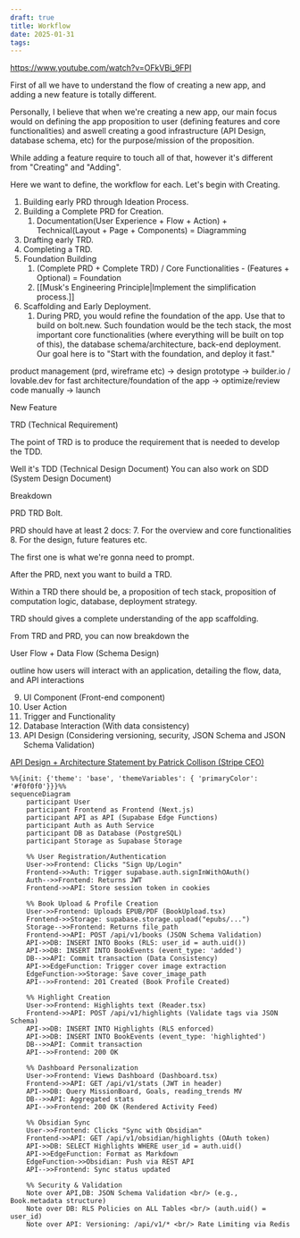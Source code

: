 ```yaml
---
draft: true
title: Workflow
date: 2025-01-31
tags:
---
```



https://www.youtube.com/watch?v=OFkVBi_9FPI


First of all we have to understand the flow of creating a new app, and adding a new feature is totally different.

Personally, I believe that when we're creating a new app, our main focus would on defining the app proposition to user (defining features and core functionalities) and aswell creating a good infrastructure (API Design, database schema, etc) for the purpose/mission of the proposition. 

While adding a feature require to touch all of that, however it's different from "Creating" and "Adding". 

Here we want to define, the workflow for each. Let's begin with Creating.

1. Building early PRD through Ideation Process.
2. Building a Complete PRD for Creation.
	1. Documentation(User Experience + Flow + Action) + Technical(Layout + Page + Components) = Diagramming  
3. Drafting early TRD.
4. Completing a TRD. 
5. Foundation Building
	1. (Complete PRD + Complete TRD) / Core Functionalities - (Features + Optional) = Foundation 
	2. [[Musk's Engineering Principle|Implement the simplification process.]]
6. Scaffolding and Early Deployment.
	1. During PRD, you would refine the foundation of the app. Use that to build on bolt.new. Such foundation would be the tech stack, the most important core functionalities (where everything will be built on top of this), the database schema/architecture, back-end deployment.  Our goal here is to "Start with the foundation, and deploy it fast."




product management (prd, wireframe etc) -> design prototype -> builder.io / lovable.dev for fast architecture/foundation of the app -> optimize/review code manually -> launch


New Feature


TRD (Technical Requirement)

The point of TRD is to produce the requirement that is needed to develop the TDD.

Well it's TDD (Technical Design Document) 
You can also work on SDD (System Design Document)



Breakdown

PRD
TRD
Bolt.

PRD should have at least 2 docs:
7. For the overview and core functionalities
8. For the design, future features etc. 

The first one is what we're gonna need to prompt.

After the PRD, next you want to build a TRD.

Within a TRD there should be, a proposition of tech stack, proposition of computation logic, database, deployment strategy. 

TRD should gives a complete understanding of the app scaffolding. 

From TRD and PRD, you can now breakdown the 

User Flow + Data Flow (Schema Design) 

outline how users will interact with an application, detailing the flow, data, and API interactions

9. UI Component (Front-end component) 
10. User Action
11. Trigger and Functionality 
12. Database Interaction (With data consistency)
13. API Design (Considering versioning, security, JSON Schema and JSON Schema Validation)

[API Design + Architecture Statement by Patrick Collison (Stripe CEO)](https://www.youtube.com/shorts/0K4a05y36c4)


```mermaid  
%%{init: {'theme': 'base', 'themeVariables': { 'primaryColor': '#f0f0f0'}}}%%
sequenceDiagram
    participant User
    participant Frontend as Frontend (Next.js)
    participant API as API (Supabase Edge Functions)
    participant Auth as Auth Service
    participant DB as Database (PostgreSQL)
    participant Storage as Supabase Storage

    %% User Registration/Authentication
    User->>Frontend: Clicks "Sign Up/Login"
    Frontend->>Auth: Trigger supabase.auth.signInWithOAuth()
    Auth-->>Frontend: Returns JWT
    Frontend->>API: Store session token in cookies

    %% Book Upload & Profile Creation
    User->>Frontend: Uploads EPUB/PDF (BookUpload.tsx)
    Frontend->>Storage: supabase.storage.upload("epubs/...")
    Storage-->>Frontend: Returns file_path
    Frontend->>API: POST /api/v1/books (JSON Schema Validation)
    API->>DB: INSERT INTO Books (RLS: user_id = auth.uid())
    API->>DB: INSERT INTO BookEvents (event_type: 'added')
    DB-->>API: Commit transaction (Data Consistency)
    API->>EdgeFunction: Trigger cover image extraction
    EdgeFunction->>Storage: Save cover_image_path
    API-->>Frontend: 201 Created (Book Profile Created)

    %% Highlight Creation
    User->>Frontend: Highlights text (Reader.tsx)
    Frontend->>API: POST /api/v1/highlights (Validate tags via JSON Schema)
    API->>DB: INSERT INTO Highlights (RLS enforced)
    API->>DB: INSERT INTO BookEvents (event_type: 'highlighted')
    DB-->>API: Commit transaction
    API-->>Frontend: 200 OK

    %% Dashboard Personalization
    User->>Frontend: Views Dashboard (Dashboard.tsx)
    Frontend->>API: GET /api/v1/stats (JWT in header)
    API->>DB: Query MissionBoard, Goals, reading_trends MV
    DB-->>API: Aggregated stats
    API-->>Frontend: 200 OK (Rendered Activity Feed)

    %% Obsidian Sync
    User->>Frontend: Clicks "Sync with Obsidian"
    Frontend->>API: GET /api/v1/obsidian/highlights (OAuth token)
    API->>DB: SELECT Highlights WHERE user_id = auth.uid()
    API->>EdgeFunction: Format as Markdown
    EdgeFunction->>Obsidian: Push via REST API
    API-->>Frontend: Sync status updated

    %% Security & Validation
    Note over API,DB: JSON Schema Validation <br/> (e.g., Book.metadata structure)
    Note over DB: RLS Policies on ALL Tables <br/> (auth.uid() = user_id)
    Note over API: Versioning: /api/v1/* <br/> Rate Limiting via Redis
```
